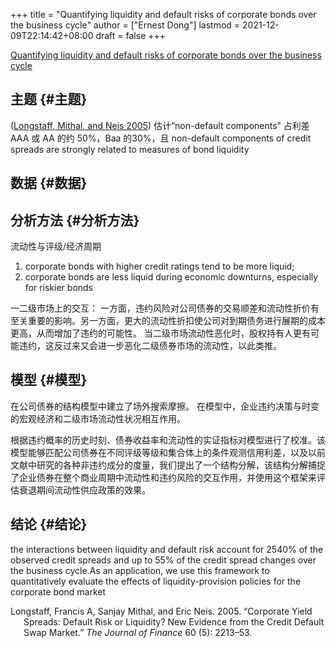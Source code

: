 +++
title = "Quantifying liquidity and default risks of corporate bonds over the business cycle"
author = ["Ernest Dong"]
lastmod = 2021-12-09T22:14:42+08:00
draft = false
+++

[Quantifying liquidity and default risks of corporate bonds over the business cycle](https://www.nber.org/system/files/working%5Fpapers/w20638/w20638.pdf)


## 主题 {#主题}

(<a href="#citeproc_bib_item_1">Longstaff, Mithal, and Neis 2005</a>) 估计“non-default components” 占利差AAA 或 AA 的约 50%，Baa 的30%，且 non-default components of credit spreads are strongly related to measures of bond liquidity


## 数据 {#数据}


## 分析方法 {#分析方法}

流动性与评级/经济周期

1.  corporate bonds with higher credit ratings tend to be more liquid;
2.  corporate bonds are less liquid during economic downturns, especially for riskier bonds

一二级市场上的交互：
一方面，违约风险对公司债券的交易顺差和流动性折价有至关重要的影响。另一方面，更大的流动性折扣使公司对到期债务进行展期的成本更高，从而增加了违约的可能性。
当二级市场流动性恶化时，股权持有人更有可能违约，这反过来又会进一步恶化二级债券市场的流动性，以此类推。


## 模型 {#模型}

在公司债券的结构模型中建立了场外搜索摩擦。
在模型中，企业违约决策与时变的宏观经济和二级市场流动性状况相互作用。

根据违约概率的历史时刻、债券收益率和流动性的实证指标对模型进行了校准。该模型能够匹配公司债券在不同评级等级和集合体上的条件观测信用利差，以及以前文献中研究的各种非违约成分的度量，我们提出了一个结构分解，该结构分解捕捉了企业债券在整个商业周期中流动性和违约风险的交互作用，并使用这个框架来评估衰退期间流动性供应政策的效果。


## 结论 {#结论}

the interactions between liquidity and default risk account for 2540% of the observed credit spreads and up to 55% of the credit spread changes over the business cycle.As an application, we use this framework to quantitatively evaluate the effects of liquidity-provision policies for the corporate bond market

<style>.csl-entry{text-indent: -1.5em; margin-left: 1.5em;}</style><div class="csl-bib-body">
  <div class="csl-entry"><a id="citeproc_bib_item_1"></a>Longstaff, Francis A, Sanjay Mithal, and Eric Neis. 2005. “Corporate Yield Spreads: Default Risk or Liquidity? New Evidence from the Credit Default Swap Market.” <i>The Journal of Finance</i> 60 (5): 2213–53.</div>
</div>
